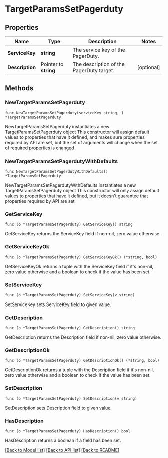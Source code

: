 # TargetParamsSetPagerduty

## Properties

Name | Type | Description | Notes
------------ | ------------- | ------------- | -------------
**ServiceKey** | **string** | The service key of the PagerDuty. | 
**Description** | Pointer to **string** | The description of the PagerDuty target. | [optional] 

## Methods

### NewTargetParamsSetPagerduty

`func NewTargetParamsSetPagerduty(serviceKey string, ) *TargetParamsSetPagerduty`

NewTargetParamsSetPagerduty instantiates a new TargetParamsSetPagerduty object
This constructor will assign default values to properties that have it defined,
and makes sure properties required by API are set, but the set of arguments
will change when the set of required properties is changed

### NewTargetParamsSetPagerdutyWithDefaults

`func NewTargetParamsSetPagerdutyWithDefaults() *TargetParamsSetPagerduty`

NewTargetParamsSetPagerdutyWithDefaults instantiates a new TargetParamsSetPagerduty object
This constructor will only assign default values to properties that have it defined,
but it doesn't guarantee that properties required by API are set

### GetServiceKey

`func (o *TargetParamsSetPagerduty) GetServiceKey() string`

GetServiceKey returns the ServiceKey field if non-nil, zero value otherwise.

### GetServiceKeyOk

`func (o *TargetParamsSetPagerduty) GetServiceKeyOk() (*string, bool)`

GetServiceKeyOk returns a tuple with the ServiceKey field if it's non-nil, zero value otherwise
and a boolean to check if the value has been set.

### SetServiceKey

`func (o *TargetParamsSetPagerduty) SetServiceKey(v string)`

SetServiceKey sets ServiceKey field to given value.


### GetDescription

`func (o *TargetParamsSetPagerduty) GetDescription() string`

GetDescription returns the Description field if non-nil, zero value otherwise.

### GetDescriptionOk

`func (o *TargetParamsSetPagerduty) GetDescriptionOk() (*string, bool)`

GetDescriptionOk returns a tuple with the Description field if it's non-nil, zero value otherwise
and a boolean to check if the value has been set.

### SetDescription

`func (o *TargetParamsSetPagerduty) SetDescription(v string)`

SetDescription sets Description field to given value.

### HasDescription

`func (o *TargetParamsSetPagerduty) HasDescription() bool`

HasDescription returns a boolean if a field has been set.


[[Back to Model list]](../README.md#documentation-for-models) [[Back to API list]](../README.md#documentation-for-api-endpoints) [[Back to README]](../README.md)


